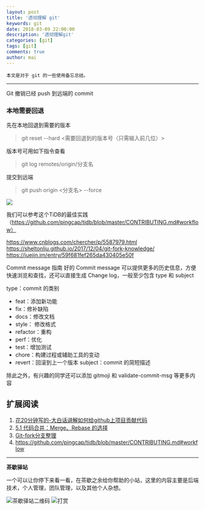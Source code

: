 ```yaml
---
layout: post
title: '透彻理解 git'
keywords: git
date: 2018-03-09 22:00:00
description: '透彻理解git'
categories: [git]
tags: [git]
comments: true
author: mai
---
```


    本文是对于 git 的一些使用备忘总结。

----

Git 撤销已经 push 到远端的 commit

### 本地需要回退

先在本地回退到需要的版本

>git reset --hard <需要回退到的版本号（只需输入前几位）>

版本号可用如下指令查看

>git log remotes/origin/分支名

提交到远端

>git push origin <分支名> --force

![](http://oqos7hrvp.bkt.clouddn.com/blog/logrotate_copytruncate.jpg)

我们可以参考这个TiDB的最佳实践（https://github.com/pingcap/tidb/blob/master/CONTRIBUTING.md#workflow）

https://www.cnblogs.com/chercher/p/5587979.html
https://sheltonliu.github.io/2017/12/04/git-fork-knowledge/
https://juejin.im/entry/59f681fef265da430405e50f

Commit message 指南
好的 Commit message 可以提供更多的历史信息，方便 快速浏览和查找，还可以直接生成 Change log，一般至少包含 type 和 subject

type：commit 的类别

- feat：添加新功能
- fix：修补缺陷
- docs：修改文档
- style： 修改格式
- refactor：重构
- perf：优化
- test：增加测试
- chore：构建过程或辅助工具的变动
- revert：回滚到上一个版本
subject：commit 的简短描述

除此之外，有兴趣的同学还可以添加 gitmoji 和 validate-commit-msg 等更多内容

## 扩展阅读

1. [花20分钟写的-大白话讲解如何给github上项目贡献代码](https://site.douban.com/196781/widget/notes/12161495/note/269163206/)
2. [5.1 代码合并：Merge、Rebase 的选择](https://github.com/geeeeeeeeek/git-recipes/wiki/5.1-%E4%BB%A3%E7%A0%81%E5%90%88%E5%B9%B6%EF%BC%9AMerge%E3%80%81Rebase-%E7%9A%84%E9%80%89%E6%8B%A9)
3. [Git-fork分支整理](https://sheltonliu.github.io/2017/12/04/git-fork-knowledge/)
4. https://github.com/pingcap/tidb/blob/master/CONTRIBUTING.md#workflow

----

**茶歇驿站**

一个可以让你停下来看一看，在茶歇之余给你帮助的小站，这里的内容主要是后端技术，个人管理，团队管理，以及其他个人杂想。

![茶歇驿站二维码](http://oqos7hrvp.bkt.clouddn.com/blog/tech_tea.jpg)
![打赏](http://oqos7hrvp.bkt.clouddn.com/blog/money.jpg)
